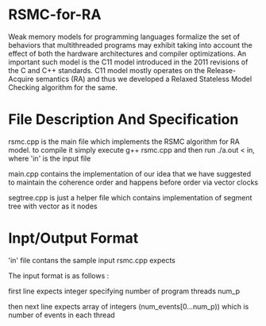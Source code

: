 # RSMC-for-RA

Weak memory models for programming languages formalize the set of behaviors that multithreaded programs may exhibit taking
into account the effect of both the hardware architectures and compiler optimizations. An important such model is the C11 model introduced in the 2011 revisions of the C and C++ standards. C11 model mostly operates on the Release-Acquire semantics (RA) and thus we developed a Relaxed Stateless Model Checking algorithm for the same.  

# File Description And Specification
rsmc.cpp is the main file which implements the RSMC algorithm for RA model. to compile it simply execute g++ rsmc.cpp and then run ./a.out < in, where 'in' is the input file 

main.cpp contains the implementation of our idea that we have suggested to maintain the coherence order and happens before order via vector clocks

segtree.cpp is just a helper file which contains implementation of segment tree with vector as it nodes

# Inpt/Output Format
'in' file contans the sample input rsmc.cpp expects

The input format is as follows : 

first line expects integer specifying number of program threads num_p

then next line expects array of integers (num_events[0...num_p)) which is number of events in each thread
